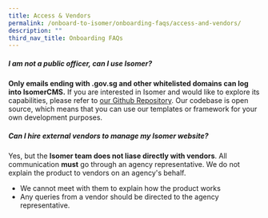 ```yaml
---
title: Access & Vendors
permalink: /onboard-to-isomer/onboarding-faqs/access-and-vendors/
description: ""
third_nav_title: Onboarding FAQs
---
```

##### I am not a public officer, can I use Isomer?

**Only emails ending with .gov.sg and other whitelisted domains can log into IsomerCMS.** If you are interested in Isomer and would like to explore its capabilities, please refer to [our Github Repository](https://github.com/isomerpages). Our codebase is open source, which means that you can use our templates or framework for your own development purposes.

##### Can I hire external vendors to manage my Isomer website?

Yes, but the **Isomer team does not liase directly with vendors**. All communication **must** go through an agency representative. We do not  explain the product to vendors on an agency's behalf.

- We cannot meet with them to explain how the product works
- Any queries from a vendor should be directed to the agency representative.